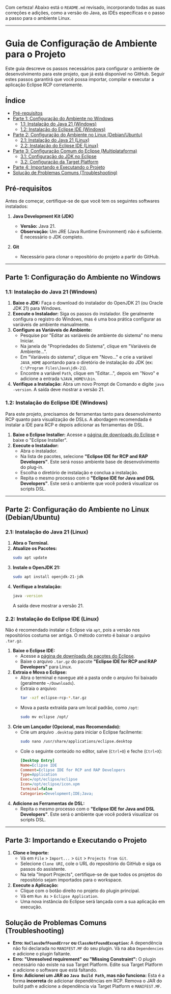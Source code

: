 Com certeza\! Abaixo está o `README.md` revisado, incorporando todas as suas correções e adições, como a versão do Java, as IDEs específicas e o passo a passo para o ambiente Linux.

-----

# Guia de Configuração de Ambiente para o Projeto

Este guia descreve os passos necessários para configurar o ambiente de desenvolvimento para este projeto, que já está disponível no GitHub. Seguir estes passos garantirá que você possa importar, compilar e executar a aplicação Eclipse RCP corretamente.

## Índice

  - [Pré-requisitos](https://www.google.com/search?q=%23pr%C3%A9-requisitos)
  - [Parte 1: Configuração do Ambiente no Windows](https://www.google.com/search?q=%23parte-1-configura%C3%A7%C3%A3o-do-ambiente-no-windows)
      - [1.1: Instalação do Java 21 (Windows)](https://www.google.com/search?q=%2311-instala%C3%A7%C3%A3o-do-java-21-windows)
      - [1.2: Instalação do Eclipse IDE (Windows)](https://www.google.com/search?q=%2312-instala%C3%A7%C3%A3o-do-eclipse-ide-windows)
  - [Parte 2: Configuração do Ambiente no Linux (Debian/Ubuntu)](https://www.google.com/search?q=%23parte-2-configura%C3%A7%C3%A3o-do-ambiente-no-linux-debianubuntu)
      - [2.1: Instalação do Java 21 (Linux)](https://www.google.com/search?q=%2321-instala%C3%A7%C3%A3o-do-java-21-linux)
      - [2.2: Instalação do Eclipse IDE (Linux)](https://www.google.com/search?q=%2322-instala%C3%A7%C3%A3o-do-eclipse-ide-linux)
  - [Parte 3: Configuração Comum do Eclipse (Multiplataforma)](https://www.google.com/search?q=%23parte-3-configura%C3%A7%C3%A3o-comum-do-eclipse-multiplataforma)
      - [3.1: Configuração do JDK no Eclipse](https://www.google.com/search?q=%2331-configura%C3%A7%C3%A3o-do-jdk-no-eclipse)
      - [3.2: Configuração da Target Platform](https://www.google.com/search?q=%2332-configura%C3%A7%C3%A3o-da-target-platform)
  - [Parte 4: Importando e Executando o Projeto](https://www.google.com/search?q=%23parte-4-importando-e-executando-o-projeto)
  - [Solução de Problemas Comuns (Troubleshooting)](https://www.google.com/search?q=%23solu%C3%A7%C3%A3o-de-problemas-comuns-troubleshooting)

## Pré-requisitos

Antes de começar, certifique-se de que você tem os seguintes softwares instalados:

1.  **Java Development Kit (JDK)**

      - **Versão:** Java 21.
      - **Observação:** Um JRE (Java Runtime Environment) não é suficiente. É necessário o JDK completo.

2.  **Git**

      - Necessário para clonar o repositório do projeto a partir do GitHub.

-----

## Parte 1: Configuração do Ambiente no Windows

### 1.1: Instalação do Java 21 (Windows)

1.  **Baixe o JDK:** Faça o download do instalador do OpenJDK 21 (ou Oracle JDK 21) para Windows.
2.  **Execute o Instalador:** Siga os passos do instalador. Ele geralmente configura o registro do Windows, mas é uma boa prática configurar as variáveis de ambiente manualmente.
3.  **Configure as Variáveis de Ambiente:**
      - Pesquise por "Editar as variáveis de ambiente do sistema" no menu Iniciar.
      - Na janela de "Propriedades do Sistema", clique em "Variáveis de Ambiente...".
      - Em "Variáveis do sistema", clique em "Novo..." e crie a variável `JAVA_HOME` apontando para o diretório de instalação do JDK (ex: `C:\Program Files\Java\jdk-21`).
      - Encontre a variável `Path`, clique em "Editar...", depois em "Novo" e adicione a entrada `%JAVA_HOME%\bin`.
4.  **Verifique a Instalação:** Abra um novo Prompt de Comando e digite `java -version`. A saída deve mostrar a versão 21.

### 1.2: Instalação do Eclipse IDE (Windows)

Para este projeto, precisamos de ferramentas tanto para desenvolvimento RCP quanto para visualização de DSLs. A abordagem recomendada é instalar a IDE para RCP e depois adicionar as ferramentas de DSL.

1.  **Baixe o Eclipse Installer:** Acesse a [página de downloads do Eclipse](https://www.eclipse.org/downloads/) e baixe o "Eclipse Installer".
2.  **Execute o Instalador:**
      - Abra o instalador.
      - Na lista de pacotes, selecione **"Eclipse IDE for RCP and RAP Developers"**. Este será nosso ambiente base de desenvolvimento do plug-in.
      - Escolha o diretório de instalação e conclua a instalação.
      - Repita o mesmo processo com o **"Eclipse IDE for Java and DSL Developers"**. Este será o ambiente que você poderá visualizar os scripts DSL.

-----

## Parte 2: Configuração do Ambiente no Linux (Debian/Ubuntu)

### 2.1: Instalação do Java 21 (Linux)

1.  **Abra o Terminal.**
2.  **Atualize os Pacotes:**
    ```bash
    sudo apt update
    ```
3.  **Instale o OpenJDK 21:**
    ```bash
    sudo apt install openjdk-21-jdk
    ```
4.  **Verifique a Instalação:**
    ```bash
    java -version
    ```
    A saída deve mostrar a versão 21.

### 2.2: Instalação do Eclipse IDE (Linux)

Não é recomendado instalar o Eclipse via `apt`, pois a versão nos repositórios costuma ser antiga. O método correto é baixar o arquivo `.tar.gz`.

1.  **Baixe o Eclipse IDE:**
      - Acesse a [página de downloads de pacotes do Eclipse](https://www.eclipse.org/downloads/packages/).
      - Baixe o arquivo `.tar.gz` do pacote **"Eclipse IDE for RCP and RAP Developers"** para Linux.
2.  **Extraia e Mova o Eclipse:**
      - Abra o terminal e navegue até a pasta onde o arquivo foi baixado (geralmente `~/Downloads`).
      - Extraia o arquivo:
        ```bash
        tar -xzf eclipse-rcp-*.tar.gz
        ```
      - Mova a pasta extraída para um local padrão, como `/opt`:
        ```bash
        sudo mv eclipse /opt/
        ```
3.  **Crie um Lançador (Opcional, mas Recomendado):**
      - Crie um arquivo `.desktop` para iniciar o Eclipse facilmente:
        ```bash
        sudo nano /usr/share/applications/eclipse.desktop
        ```
      - Cole o seguinte conteúdo no editor, salve (`Ctrl+O`) e feche (`Ctrl+X`):
        ```ini
        [Desktop Entry]
        Name=Eclipse IDE
        Comment=Eclipse IDE for RCP and RAP Developers
        Type=Application
        Exec=/opt/eclipse/eclipse
        Icon=/opt/eclipse/icon.xpm
        Terminal=false
        Categories=Development;IDE;Java;
        ```
4.  **Adicione as Ferramentas de DSL:**
      - Repita o mesmo processo com o **"Eclipse IDE for Java and DSL Developers"**. Este será o ambiente que você poderá visualizar os scripts DSL.

-----

## Parte 3: Importando e Executando o Projeto

1.  **Clone e Importe:**
      - Vá em `File` \> `Import...` \> `Git` \> `Projects from Git`.
      - Selecione `Clone URI`, cole o URL do repositório do GitHub e siga os passos do assistente.
      - Na tela "Import Projects", certifique-se de que todos os projetos do repositório sejam importados para o workspace.
2.  **Execute a Aplicação:**
      - Clique com o botão direito no projeto do plugin principal.
      - Vá em `Run As` \> `Eclipse Application`.
      - Uma nova instância do Eclipse será lançada com a sua aplicação em execução.

## Solução de Problemas Comuns (Troubleshooting)

  - **Erro: `NoClassDefFoundError` ou `ClassNotFoundException`:** A dependência não foi declarada no `MANIFEST.MF` do seu plugin. Vá na aba `Dependencies` e adicione o plugin faltante.
  - **Erro: "Unresolved requirement" ou "Missing Constraint":** O plugin necessário não existe na sua Target Platform. Edite sua Target Platform e adicione o software que está faltando.
  - **Erro: Adicionei um JAR ao `Java Build Path`, mas não funciona:** Esta é a forma **incorreta** de adicionar dependências em RCP. Remova o JAR do build path e adicione a dependência via Target Platform e `MANIFEST.MF`.
